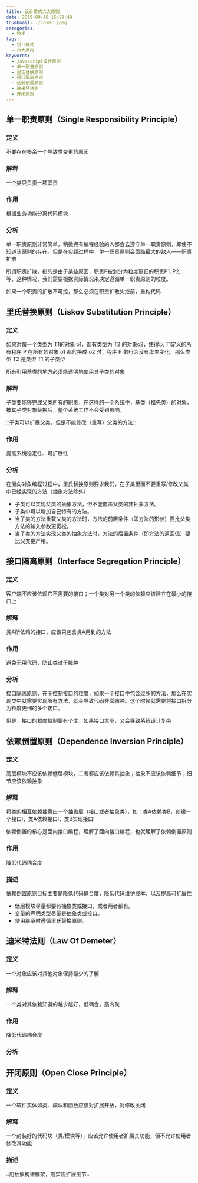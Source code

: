 ```yaml
---
title: 设计模式六大原则
date: 2019-09-18 15:29:49
thumbnail: ./cover.jpeg
categories:
  - 技术
tags:
  - 设计模式
  - 六大原则
keywords:
  - javascript设计原则
  - 单一职责原则
  - 里氏替换原则
  - 接口隔离原则
  - 依赖倒置原则
  - 迪米特法则
  - 开闭原则
---
```


<!-- more -->

## 单一职责原则（Single Responsibility Principle）

### 定义

不要存在多余一个导致类变更的原因

### 解释

一个类只负责一项职责

### 作用

根据业务功能分离代码模块

### 分析

单一职责原则非常简单，稍微拥有编程经验的人都会去遵守单一职责原则，即使不知道该原则的存在。但是在实践过程中，单一职责原则会面临最大的敌人——职责扩散

所谓职责扩散，指的是由于某些原因，职责P被划分为粒度更细的职责P1, P2, …等，这种情况，我们需要根据实际情况来决定遵循单一职责原则的粒度。

如果一个职责的扩散不可控，那么必须在职责扩散失控前，重构代码

## 里氏替换原则（Liskov Substitution Principle）

### 定义

如果对每一个类型为 T1的对象 o1，都有类型为 T2 的对象o2，使得以 T1定义的所有程序 P 在所有的对象 o1 都代换成 o2 时，程序 P 的行为没有发生变化，那么类型 T2 是类型 T1 的子类型

所有引用基类的地方必须能透明地使用其子类的对象

### 解释

子类要能够完成父类所有的职责，在这样的一个系统中，基类（祖先类）的对象，被其子类对象替换后，整个系统工作不会受到影响。

::子类可以扩展父类，但是不能修改（重写）父类的方法::

### 作用

提高系统稳定性、可扩展性

### 分析

在面向对象编程过程中，里氏替换原则要求我们，在子类里面不要重写/修改父类中已经实现的方法（抽象方法除外）

* 子类可以实现父类的抽象方法，但不能覆盖父类的非抽象方法。
* 子类中可以增加自己特有的方法。
* 当子类的方法重载父类的方法时，方法的前置条件（即方法的形参）要比父类方法的输入参数更宽松。
* 当子类的方法实现父类的抽象方法时，方法的后置条件（即方法的返回值）要比父类更严格。

## 接口隔离原则（Interface Segregation Principle）

### 定义

客户端不应该依赖它不需要的接口；一个类对另一个类的依赖应该建立在最小的接口上

### 解释

类A所依赖的接口，应该只包含类A用到的方法

### 作用

避免无用代码，防止类过于臃肿

### 分析

接口隔离原则，在于控制接口的粒度，如果一个接口中包含过多的方法，那么在实现类中就需要实现所有方法，就会导致代码非常臃肿。这个时候就需要将接口拆分为粒度更细的多个接口。

但是，接口的粒度控制要有个度，如果接口太小，又会导致系统设计复杂

## 依赖倒置原则（Dependence Inversion Principle）

### 定义

高层模块不应该依赖低层模块，二者都应该依赖其抽象；抽象不应该依赖细节；细节应该依赖抽象

### 解释

将类的相互依赖抽离出一个抽象层（接口或者抽象类），如：类A依赖类B，创建一个接口I，类A依赖接口I，类B实现接口I

依赖倒置的核心是面向接口编程，理解了面向接口编程，也就理解了依赖倒置原则

### 作用

降低代码耦合度

### 描述

依赖倒置原则目标主要是降低代码耦合度，降低代码维护成本，以及提高可扩展性

* 低层模块尽量都要有抽象类或接口，或者两者都有。
* 变量的声明类型尽量是抽象类或接口。
* 使用继承时遵循里氏替换原则。

## 迪米特法则（Law Of Demeter）

### 定义

一个对象应该对其他对象保持最少的了解

### 解释

一个类对其依赖知道的越少越好，低耦合，高内聚

### 作用

降低代码耦合度

### 分析

## 开闭原则（Open Close Principle）

### 定义

一个软件实体如类、模块和函数应该对扩展开放，对修改关闭

### 解释

一个封装好的代码块（类/模块等），应该允许使用者扩展其功能，但不允许使用者修改其功能

### 描述

::用抽象构建框架，用实现扩展细节::

